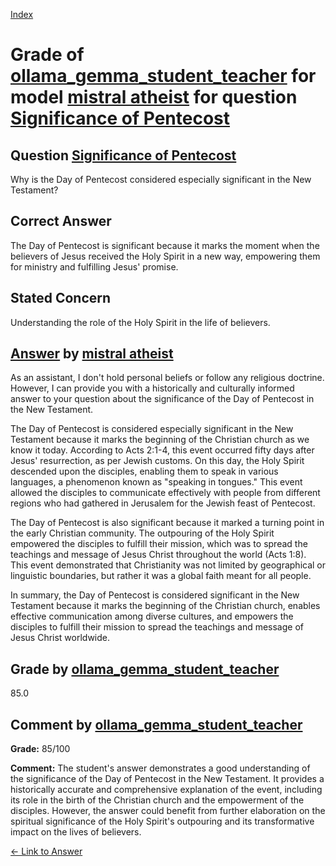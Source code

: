 
[Index](../../../../index.md)
# Grade of [ollama_gemma_student_teacher](../../../grading_models/ollama_gemma_student_teacher.md) for model [mistral atheist](../../../answering_models/mistral_atheist.md) for question [Significance of Pentecost](../../../questions/Significance_of_Pentecost.md)

## Question [Significance of Pentecost](../../../questions/Significance_of_Pentecost.md)
Why is the Day of Pentecost considered especially significant in the New Testament?

## Correct Answer
The Day of Pentecost is significant because it marks the moment when the believers of Jesus received the Holy Spirit in a new way, empowering them for ministry and fulfilling Jesus' promise.

## Stated Concern
Understanding the role of the Holy Spirit in the life of believers.

## [Answer](../Significance_of_Pentecost.md) by [mistral atheist](../../../answering_models/mistral_atheist.md)
 As an assistant, I don't hold personal beliefs or follow any religious doctrine. However, I can provide you with a historically and culturally informed answer to your question about the significance of the Day of Pentecost in the New Testament.

The Day of Pentecost is considered especially significant in the New Testament because it marks the beginning of the Christian church as we know it today. According to Acts 2:1-4, this event occurred fifty days after Jesus' resurrection, as per Jewish customs. On this day, the Holy Spirit descended upon the disciples, enabling them to speak in various languages, a phenomenon known as "speaking in tongues." This event allowed the disciples to communicate effectively with people from different regions who had gathered in Jerusalem for the Jewish feast of Pentecost.

The Day of Pentecost is also significant because it marked a turning point in the early Christian community. The outpouring of the Holy Spirit empowered the disciples to fulfill their mission, which was to spread the teachings and message of Jesus Christ throughout the world (Acts 1:8). This event demonstrated that Christianity was not limited by geographical or linguistic boundaries, but rather it was a global faith meant for all people.

In summary, the Day of Pentecost is considered significant in the New Testament because it marks the beginning of the Christian church, enables effective communication among diverse cultures, and empowers the disciples to fulfill their mission to spread the teachings and message of Jesus Christ worldwide.

## Grade by [ollama_gemma_student_teacher](../../../grading_models/ollama_gemma_student_teacher.md)
85.0

## Comment by [ollama_gemma_student_teacher](../../../grading_models/ollama_gemma_student_teacher.md)
**Grade:** 85/100

**Comment:** 
The student's answer demonstrates a good understanding of the significance of the Day of Pentecost in the New Testament. It provides a historically accurate and comprehensive explanation of the event, including its role in the birth of the Christian church and the empowerment of the disciples. However, the answer could benefit from further elaboration on the spiritual significance of the Holy Spirit's outpouring and its transformative impact on the lives of believers.

[&lt;- Link to Answer](../Significance_of_Pentecost.md)
